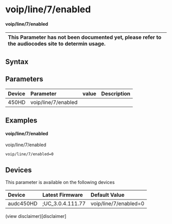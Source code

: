 ﻿---
description: voip/line/7/enabled
search: false
---

# voip/line/7/enabled

#### voip/line/7/enabled


| This Parameter has not been documented yet, please refer to the audiocodes site to determin usage.  | 
| :--- |

## Syntax

## Parameters
|Device|Parameter|value|Description|
|:---|:---|:---|:---|
| 450HD | voip/line/7/enabled |  |  |

## Examples
#### voip/line/7/enabled

voip/line/7/enabled

```
voip/line/7/enabled=0
```

## Devices
This parameter is available on the following devices

| Device | Latest Firmware | Default Value |
|:---|:---|:---|
| audc450HD | ;UC_3.0.4.111.77 | voip/line/7/enabled=0 

(view disclaimer)[disclaimer]
